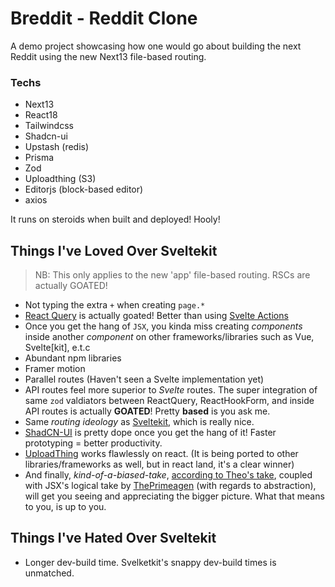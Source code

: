 # Breddit - Reddit Clone
A demo project showcasing how one would go about building the next Reddit using the new Next13 file-based routing.

### Techs
- Next13
- React18
- Tailwindcss
- Shadcn-ui
- Upstash (redis)
- Prisma
- Zod
- Uploadthing (S3)
- Editorjs (block-based editor)
- axios

It runs on steroids when built and deployed! Hooly!

## Things I've Loved Over Sveltekit
>NB: This only applies to the new 'app' file-based routing. RSCs are actually GOATED!
- Not typing the extra `+` when creating `page.*`
- [React Query](https://tanstack.com/query/v3/) is actually goated! Better than using [Svelte Actions](https://kit.svelte.dev/docs/form-actions)
- Once you get the hang of `JSX`, you kinda miss creating *components* inside another *component* on other frameworks/libraries such as Vue, Svelte[kit], e.t.c
- Abundant npm libraries
- Framer motion
- Parallel routes (Haven't seen a Svelte implementation yet)
- API routes feel more superior to *Svelte* routes. The super integration of same `zod` valdiators between ReactQuery, ReactHookForm, and inside API routes is actually **GOATED**! Pretty **based** is you ask me.
- Same *routing ideology* as [Sveltekit](https://kit.svelte.dev/docs/routing), which is really nice.
- [ShadCN-UI](https://ui.shadcn.com/docs/installation) is pretty dope once you get the hang of it! Faster prototyping = better productivity.
- [UploadThing](https://uploadthing.com/) works flawlessly on react. (It is being ported to other libraries/frameworks as well, but in react land, it's a clear winner)
- And finally, *kind-of-a-biased-take*, [according to Theo's take](https://www.youtube.com/watch?v=uEx9sZvTwuI), coupled with JSX's logical take by [ThePrimeagen](https://twitch.tv/ThePrimeagen) (with regards to abstraction), will get you seeing and appreciating the bigger picture. What that means to you, is up to you. 

## Things I've Hated Over Sveltekit
- Longer dev-build time. Svelketkit's snappy dev-build times is unmatched.
